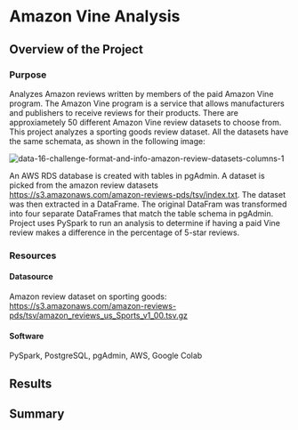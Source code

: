 # Amazon Vine Analysis
## Overview of the Project

### Purpose

Analyzes Amazon reviews written by members of the paid Amazon Vine program. The Amazon Vine program is a service that allows manufacturers and publishers to receive reviews for their products. There are approxiametely 50 different Amazon Vine review datasets to choose from. This project analyzes a sporting goods review dataset. All the datasets have the same schemata, as shown in the following image:

![data-16-challenge-format-and-info-amazon-review-datasets-columns-1](https://user-images.githubusercontent.com/111299372/216786997-d95a77f7-2e91-478e-b5ad-2fbb3b8322a4.png)

An AWS RDS database is created with tables in pgAdmin. A dataset is picked from the amazon review datasets https://s3.amazonaws.com/amazon-reviews-pds/tsv/index.txt. The dataset was then extracted in a DataFrame. The original DataFram was transformed into four separate DataFrames that match the table schema in pgAdmin. Project uses PySpark to run an analysis to determine if having a paid Vine review makes a difference in the percentage of 5-star reviews. 

### Resources

#### Datasource
Amazon review dataset on sporting goods: https://s3.amazonaws.com/amazon-reviews-pds/tsv/amazon_reviews_us_Sports_v1_00.tsv.gz

#### Software
PySpark, PostgreSQL, pgAdmin, AWS, Google Colab

## Results

## Summary
